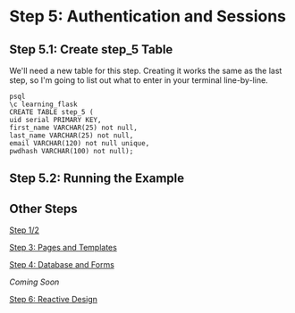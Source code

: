 # Step 5: Authentication and Sessions

## Step 5.1: Create step_5 Table

We'll need a new table for this step. Creating it works the same as the last step, so I'm going to list out what to enter in your terminal line-by-line.

```
psql
\c learning_flask
CREATE TABLE step_5 (
uid serial PRIMARY KEY,
first_name VARCHAR(25) not null,
last_name VARCHAR(25) not null,
email VARCHAR(120) not null unique,
pwdhash VARCHAR(100) not null);
```

## Step 5.2: Running the Example

## Other Steps

[Step 1/2](https://github.com/rsm5139/learning-flask)

[Step 3: Pages and Templates](https://github.com/rsm5139/learning-flask/tree/master/step_3)

[Step 4: Database and Forms](https://github.com/rsm5139/learning-flask/tree/master/step_4)

*Coming Soon*

[Step 6: Reactive Design](#)